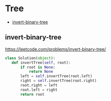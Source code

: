  # Tree

+ [invert-binary-tree](#invert-binary-tree)

## invert-binary-tree

 https://leetcode.com/problems/invert-binary-tree/ 

 ```python
class Solution(object):
    def invertTree(self, root):
        if root is None:
            return None
        left = self.invertTree(root.left)
        right = self.invertTree(root.right)
        root.right = left
        root.left = right
        return root

 ```